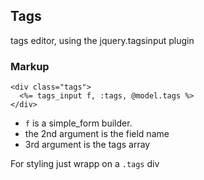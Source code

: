 ## Tags

tags editor, using the jquery.tagsinput plugin

### Markup

```
<div class="tags">
  <%= tags_input f, :tags, @model.tags %>
</div>
```

- `f` is a simple_form builder.
- the 2nd argument is the field name
- 3rd argument is the tags array

For styling just wrapp on a `.tags` div

